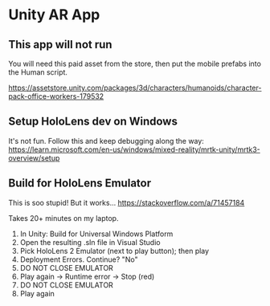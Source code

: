 # Unity AR App

## This app will not run

You will need this paid asset from the store, then put the mobile prefabs into the Human script.

https://assetstore.unity.com/packages/3d/characters/humanoids/character-pack-office-workers-179532

## Setup HoloLens dev on Windows

It's not fun.
Follow this and keep debugging along the way:
https://learn.microsoft.com/en-us/windows/mixed-reality/mrtk-unity/mrtk3-overview/setup

## Build for HoloLens Emulator

This is soo stupid! But it works...
https://stackoverflow.com/a/71457184

Takes 20+ minutes on my laptop.

1. In Unity: Build for Universal Windows Platform
2. Open the resulting .sln file in Visual Studio
3. Pick HoloLens 2 Emulator (next to play button); then play
4. Deployment Errors. Continue? "No"
5. DO NOT CLOSE EMULATOR
6. Play again -> Runtime error -> Stop (red)
7. DO NOT CLOSE EMULATOR
8. Play again
